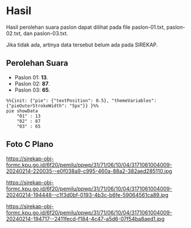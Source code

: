 # Hasil

Hasil perolehan suara paslon dapat dilihat pada file paslon-01.txt, paslon-02.txt, dan paslon-03.txt.

Jika tidak ada, artinya data tersebut belum ada pada SIREKAP.

## Perolehan Suara

 * Paslon 01: **13**.
 * Paslon 02: **87**.
 * Paslon 03: **65**.

```mermaid
%%{init: {"pie": {"textPosition": 0.5}, "themeVariables": {"pieOuterStrokeWidth": "5px"}} }%%
pie showData
    "01" : 13
    "02" : 87
    "03" : 65
```
## Foto C Plano

https://sirekap-obj-formc.kpu.go.id/6f20/pemilu/ppwp/31/71/06/10/04/3171061004009-20240214-220035--e0f038a9-c995-460a-88a2-382aed285110.jpg

https://sirekap-obj-formc.kpu.go.id/6f20/pemilu/ppwp/31/71/06/10/04/3171061004009-20240214-194448--c1f3d0bf-0193-4b3c-b6fe-59064561ca89.jpg

https://sirekap-obj-formc.kpu.go.id/6f20/pemilu/ppwp/31/71/06/10/04/3171061004009-20240214-194717--2411fecd-f184-4c47-a5d6-07f54ba8aed1.jpg
